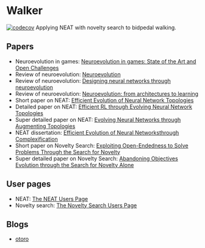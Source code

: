 # Walker
[![codecov](https://codecov.io/gh/seallard/walker/branch/develop/graph/badge.svg)](https://codecov.io/gh/seallard/walker)
Applying NEAT with novelty search to bidpedal walking.

## Papers
- Neuroevolution in games: [Neuroevolution in games: State of the Art and Open Challenges](https://arxiv.org/pdf/1410.7326.pdf)
- Review of neuroevolution: [Neuroevolution](https://www.cs.utexas.edu/users/ai-lab/downloadPublication.php?filename=http://nn.cs.utexas.edu/downloads/papers/miikkulainen.encyclopedia20-ne.pdf&pubid=127826)
- Review of neuroevolution: [Designing neural networks through neuroevolution](https://www.nature.com/articles/s42256-018-0006-z.pdf)
- Review of neuroevolution: [Neuroevolution: from architectures to learning](https://scihub.to/10.1007/s12065-007-0002-4)
- Short paper on NEAT: [Efficient Evolution of Neural Network Topologies](https://scihub.to/10.1109/cec.2002.1004508)
- Detailed paper on NEAT: [Efficient RL through Evolving Neural Network Topologies](https://www.cs.utexas.edu/~ai-lab/pubs/stanley.gecco02_1.pdf)
- Super detailed paper on NEAT: [Evolving Neural Networks through Augmenting Topologies](https://scihub.to/10.1162/106365602320169811)
- NEAT dissertation: [Efficient Evolution of Neural Networksthrough Complexification](http://nn.cs.utexas.edu/downloads/papers/stanley.phd04.pdf)
- Short paper on Novelty Search: [Exploiting Open-Endedness to Solve Problems Through the Search for Novelty](https://mitpress-request.mit.edu/sites/default/files/titles/alife/0262287196chap43.pdf)
- Super detailed paper on Novelty Search: [Abandoning Objectives Evolution through the Search for Novelty Alone](https://eplex.cs.ucf.edu/papers/lehman_ecj10.pdf)

## User pages
- NEAT: [The NEAT Users Page](http://www.cs.ucf.edu/~kstanley/neat.html)
- Novelty search: [The Novelty Search Users Page](http://eplex.cs.ucf.edu/noveltysearch/userspage/)

## Blogs
- [otoro](https://otoro.net/ml/)